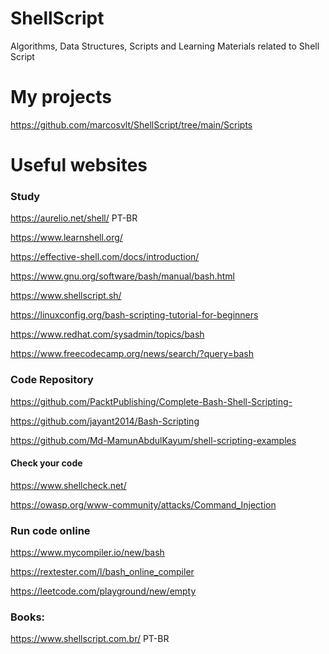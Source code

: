 # ShellScript
Algorithms, Data Structures, Scripts and Learning Materials related to Shell Script

# My projects
https://github.com/marcosvlt/ShellScript/tree/main/Scripts

# Useful websites


### Study 

https://aurelio.net/shell/ PT-BR

https://www.learnshell.org/

https://effective-shell.com/docs/introduction/

https://www.gnu.org/software/bash/manual/bash.html

https://www.shellscript.sh/

https://linuxconfig.org/bash-scripting-tutorial-for-beginners

https://www.redhat.com/sysadmin/topics/bash

https://www.freecodecamp.org/news/search/?query=bash

### Code Repository

https://github.com/PacktPublishing/Complete-Bash-Shell-Scripting-

https://github.com/jayant2014/Bash-Scripting

https://github.com/Md-MamunAbdulKayum/shell-scripting-examples

#### Check your code 

https://www.shellcheck.net/

https://owasp.org/www-community/attacks/Command_Injection

### Run code online

https://www.mycompiler.io/new/bash

https://rextester.com/l/bash_online_compiler

https://leetcode.com/playground/new/empty

### Books:
https://www.shellscript.com.br/ PT-BR





